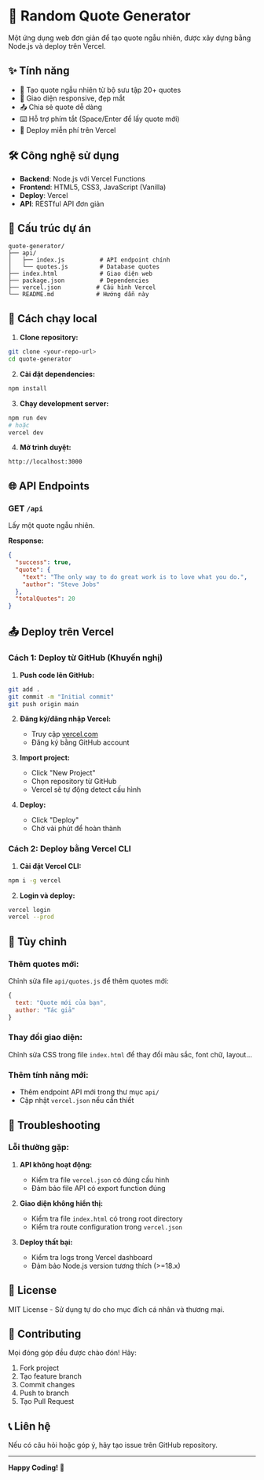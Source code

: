 # 🌟 Random Quote Generator

Một ứng dụng web đơn giản để tạo quote ngẫu nhiên, được xây dựng bằng Node.js và deploy trên Vercel.

## ✨ Tính năng

- 🎲 Tạo quote ngẫu nhiên từ bộ sưu tập 20+ quotes
- 📱 Giao diện responsive, đẹp mắt
- 📤 Chia sẻ quote dễ dàng
- ⌨️ Hỗ trợ phím tắt (Space/Enter để lấy quote mới)
- 🚀 Deploy miễn phí trên Vercel

## 🛠️ Công nghệ sử dụng

- **Backend**: Node.js với Vercel Functions
- **Frontend**: HTML5, CSS3, JavaScript (Vanilla)
- **Deploy**: Vercel
- **API**: RESTful API đơn giản

## 📁 Cấu trúc dự án

```
quote-generator/
├── api/
│   ├── index.js          # API endpoint chính
│   └── quotes.js         # Database quotes
├── index.html            # Giao diện web
├── package.json          # Dependencies
├── vercel.json          # Cấu hình Vercel
└── README.md            # Hướng dẫn này
```

## 🚀 Cách chạy local

1. **Clone repository:**
```bash
git clone <your-repo-url>
cd quote-generator
```

2. **Cài đặt dependencies:**
```bash
npm install
```

3. **Chạy development server:**
```bash
npm run dev
# hoặc
vercel dev
```

4. **Mở trình duyệt:**
```
http://localhost:3000
```

## 🌐 API Endpoints

### GET `/api`
Lấy một quote ngẫu nhiên.

**Response:**
```json
{
  "success": true,
  "quote": {
    "text": "The only way to do great work is to love what you do.",
    "author": "Steve Jobs"
  },
  "totalQuotes": 20
}
```

## 📤 Deploy trên Vercel

### Cách 1: Deploy từ GitHub (Khuyến nghị)

1. **Push code lên GitHub:**
```bash
git add .
git commit -m "Initial commit"
git push origin main
```

2. **Đăng ký/đăng nhập Vercel:**
   - Truy cập [vercel.com](https://vercel.com)
   - Đăng ký bằng GitHub account

3. **Import project:**
   - Click "New Project"
   - Chọn repository từ GitHub
   - Vercel sẽ tự động detect cấu hình

4. **Deploy:**
   - Click "Deploy"
   - Chờ vài phút để hoàn thành

### Cách 2: Deploy bằng Vercel CLI

1. **Cài đặt Vercel CLI:**
```bash
npm i -g vercel
```

2. **Login và deploy:**
```bash
vercel login
vercel --prod
```

## 🎨 Tùy chỉnh

### Thêm quotes mới:
Chỉnh sửa file `api/quotes.js` để thêm quotes mới:

```javascript
{
  text: "Quote mới của bạn",
  author: "Tác giả"
}
```

### Thay đổi giao diện:
Chỉnh sửa CSS trong file `index.html` để thay đổi màu sắc, font chữ, layout...

### Thêm tính năng mới:
- Thêm endpoint API mới trong thư mục `api/`
- Cập nhật `vercel.json` nếu cần thiết

## 🔧 Troubleshooting

### Lỗi thường gặp:

1. **API không hoạt động:**
   - Kiểm tra file `vercel.json` có đúng cấu hình
   - Đảm bảo file API có export function đúng

2. **Giao diện không hiển thị:**
   - Kiểm tra file `index.html` có trong root directory
   - Kiểm tra route configuration trong `vercel.json`

3. **Deploy thất bại:**
   - Kiểm tra logs trong Vercel dashboard
   - Đảm bảo Node.js version tương thích (>=18.x)

## 📝 License

MIT License - Sử dụng tự do cho mục đích cá nhân và thương mại.

## 🤝 Contributing

Mọi đóng góp đều được chào đón! Hãy:

1. Fork project
2. Tạo feature branch
3. Commit changes
4. Push to branch
5. Tạo Pull Request

## 📞 Liên hệ

Nếu có câu hỏi hoặc góp ý, hãy tạo issue trên GitHub repository.

---

**Happy Coding! 🚀**

